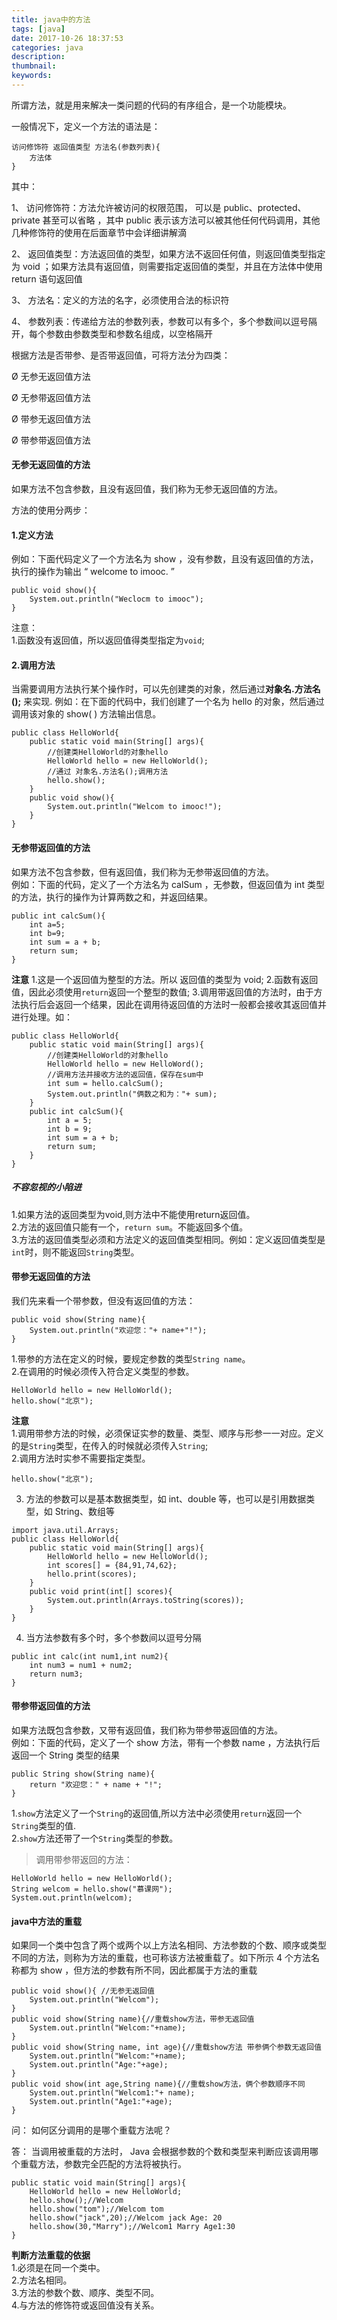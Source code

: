 ```yaml
---
title: java中的方法
tags: [java]
date: 2017-10-26 18:37:53
categories: java
description:
thumbnail:
keywords:
---
```

所谓方法，就是用来解决一类问题的代码的有序组合，是一个功能模块。

一般情况下，定义一个方法的语法是：
```
访问修饰符 返回值类型 方法名(参数列表){
    方法体
}
```
其中：
<!-- more -->
1、 访问修饰符：方法允许被访问的权限范围， 可以是 public、protected、private 甚至可以省略 ，其中 public 表示该方法可以被其他任何代码调用，其他几种修饰符的使用在后面章节中会详细讲解滴

2、 返回值类型：方法返回值的类型，如果方法不返回任何值，则返回值类型指定为 void ；如果方法具有返回值，则需要指定返回值的类型，并且在方法体中使用 return 语句返回值

3、 方法名：定义的方法的名字，必须使用合法的标识符

4、 参数列表：传递给方法的参数列表，参数可以有多个，多个参数间以逗号隔开，每个参数由参数类型和参数名组成，以空格隔开 

根据方法是否带参、是否带返回值，可将方法分为四类：

Ø 无参无返回值方法

Ø 无参带返回值方法

Ø 带参无返回值方法

Ø 带参带返回值方法

#### 无参无返回值的方法
如果方法不包含参数，且没有返回值，我们称为无参无返回值的方法。

方法的使用分两步：
#### 1.定义方法
例如：下面代码定义了一个方法名为 show ，没有参数，且没有返回值的方法，执行的操作为输出 “ welcome to imooc. ”
```
public void show(){
    System.out.println("Weclocm to imooc");
}
```
注意：   
1.函数没有返回值，所以返回值得类型指定为`void`;
#### 2.调用方法
当需要调用方法执行某个操作时，可以先创建类的对象，然后通过**对象名.方法名();**  来实现.
例如：在下面的代码中，我们创建了一个名为 hello 的对象，然后通过调用该对象的 show( ) 方法输出信息。
```
public class HelloWorld{
    public static void main(String[] args){
        //创建类HelloWorld的对象hello
        HelloWorld hello = new HelloWorld();
        //通过 对象名.方法名();调用方法
        hello.show();
    }
    public void show(){
        System.out.println("Welcom to imooc!");
    }
}
```
#### 无参带返回值的方法
如果方法不包含参数，但有返回值，我们称为无参带返回值的方法。  
例如：下面的代码，定义了一个方法名为 calSum ，无参数，但返回值为 int 类型的方法，执行的操作为计算两数之和，并返回结果。
```
public int calcSum(){
    int a=5;
    int b=9;
    int sum = a + b;
    return sum;
}

```
**注意**
1.这是一个返回值为整型的方法。所以 返回值的类型为 void;
2.函数有返回值，因此必须使用`return`返回一个整型的数值;
3.调用带返回值的方法时，由于方法执行后会返回一个结果，因此在调用待返回值的方法时一般都会接收其返回值并进行处理。如：
```
public class HelloWorld{
    public static void main(String[] args){
        //创建类HelloWorld的对象hello
        HelloWorld hello = new HelloWord();
        //调用方法并接收方法的返回值，保存在sum中
        int sum = hello.calcSum();
        System.out.println("俩数之和为："+ sum);
    }
    public int calcSum(){
        int a = 5;
        int b = 9;
        int sum = a + b;
        return sum;
    }
}
```
#####  不容忽视的小陷进
1.如果方法的返回类型为void,则方法中不能使用return返回值。  
2.方法的返回值只能有一个，`return sum`。不能返回多个值。  
3.方法的返回值类型必须和方法定义的返回值类型相同。例如：定义返回值类型是`int`时，则不能返回`String`类型。
#### 带参无返回值的方法
我们先来看一个带参数，但没有返回值的方法：
```
public void show(String name){
    System.out.println("欢迎您："+ name+"!");
}
```
1.带参的方法在定义的时候，要规定参数的类型`String name`。  
2.在调用的时候必须传入符合定义类型的参数。
```
HelloWorld hello = new HelloWorld();
hello.show("北京");
```
**注意**  
1.调用带参方法的时候，必须保证实参的数量、类型、顺序与形参一一对应。定义的是`String`类型，在传入的时候就必须传入`String`;  
2.调用方法时实参不需要指定类型。
```
hello.show("北京");
```
3. 方法的参数可以是基本数据类型，如 int、double 等，也可以是引用数据类型，如 String、数组等
```
import java.util.Arrays;
public class HelloWorld{
    public static void main(String[] args){
        HelloWorld hello = new HelloWorld();
        int scores[] = {84,91,74,62};
        hello.print(scores);
    }
    public void print(int[] scores){
        System.out.println(Arrays.toString(scores));
    }
}
```
4. 当方法参数有多个时，多个参数间以逗号分隔
```
public int calc(int num1,int num2){
    int num3 = num1 + num2;
    return num3;
}
```
#### 带参带返回值的方法
如果方法既包含参数，又带有返回值，我们称为带参带返回值的方法。  
例如：下面的代码，定义了一个 show 方法，带有一个参数 name ，方法执行后返回一个 String 类型的结果
```
public String show(String name){
    return "欢迎您：" + name + "!";
}
```
1.`show`方法定义了一个`String`的返回值,所以方法中必须使用`return`返回一个`String`类型的值.  
2.`show`方法还带了一个`String`类型的参数。
> 调用带参带返回的方法：
```
HelloWorld hello = new HelloWorld();
String welcom = hello.show("慕课网");
System.out.println(welcom);
```
#### java中方法的重载
如果同一个类中包含了两个或两个以上方法名相同、方法参数的个数、顺序或类型不同的方法，则称为方法的重载，也可称该方法被重载了。如下所示 4 个方法名称都为 show ，但方法的参数有所不同，因此都属于方法的重载
```
public void show(){ //无参无返回值
    System.out.println("Welcom");
}
public void show(String name){//重载show方法，带参无返回值
    System.out.println("Welcom:"+name);
}
public void show(String name, int age){//重载show方法 带参俩个参数无返回值
    System.out.println("Welcom:"+name);
    System.out.println("Age:"+age);
}
public void show(int age,String name){//重载show方法，俩个参数顺序不同
    System.out.println("Welcom1:"+ name);
    System.out.println("Age1:"+age);
}
```
问： 如何区分调用的是哪个重载方法呢？

答： 当调用被重载的方法时， Java 会根据参数的个数和类型来判断应该调用哪个重载方法，参数完全匹配的方法将被执行。
```
public static void main(String[] args){
    HelloWorld hello = new HelloWorld;
    hello.show();//Welcom
    hello.show("tom");//Welcom tom
    hello.show("jack",20);//Welcom jack Age: 20
    hello.show(30,"Marry");//Welcom1 Marry Age1:30
}
```
**判断方法重载的依据**  
1.必须是在同一个类中。  
2.方法名相同。  
3.方法的参数个数、顺序、类型不同。  
4.与方法的修饰符或返回值没有关系。  
